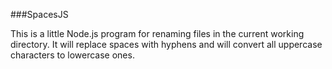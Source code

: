 ###SpacesJS

This is a little Node.js program for renaming files in the current working directory. It will replace spaces with hyphens and will convert all uppercase characters to lowercase ones.
